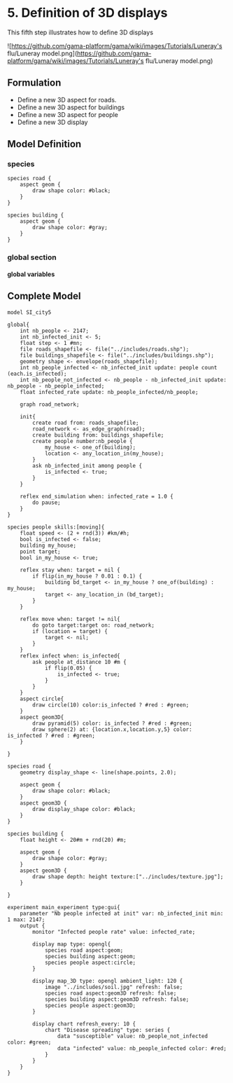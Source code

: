 # 5. Definition of 3D displays
This fifth step illustrates how to define 3D displays


![https://github.com/gama-platform/gama/wiki/images/Tutorials/Luneray's flu/Luneray model.png](https://github.com/gama-platform/gama/wiki/images/Tutorials/Luneray's flu/Luneray model.png)




## Formulation
  * Define a new 3D aspect for roads.
  * Define a new 3D aspect for buildings
  * Define a new 3D aspect for people
  * Define a new 3D display 

## Model Definition

### species

```
species road {
	aspect geom {
		draw shape color: #black;
	}
}

species building {
	aspect geom {
		draw shape color: #gray;
	}
}

```


### global section

#### global variables

## Complete Model

```
model SI_city5

global{ 
	int nb_people <- 2147;
	int nb_infected_init <- 5;
	float step <- 1 #mn;
	file roads_shapefile <- file("../includes/roads.shp");
	file buildings_shapefile <- file("../includes/buildings.shp");
	geometry shape <- envelope(roads_shapefile);
	int nb_people_infected <- nb_infected_init update: people count (each.is_infected);
	int nb_people_not_infected <- nb_people - nb_infected_init update: nb_people - nb_people_infected;
	float infected_rate update: nb_people_infected/nb_people;
	
	graph road_network;
	
	init{
		create road from: roads_shapefile;
		road_network <- as_edge_graph(road);
		create building from: buildings_shapefile;
		create people number:nb_people {
			my_house <- one_of(building);
			location <- any_location_in(my_house);
		}
		ask nb_infected_init among people {
			is_infected <- true;
		}
	}
	
	reflex end_simulation when: infected_rate = 1.0 {
		do pause;
	}
}

species people skills:[moving]{		
	float speed <- (2 + rnd(3)) #km/#h;
	bool is_infected <- false;
	building my_house;
	point target;
	bool in_my_house <- true;
	
	reflex stay when: target = nil {
		if flip(in_my_house ? 0.01 : 0.1) {
			building bd_target <- in_my_house ? one_of(building) : my_house;
			target <- any_location_in (bd_target);
		}
	}
		
	reflex move when: target != nil{
		do goto target:target on: road_network;
		if (location = target) {
			target <- nil;
		} 
	}
	reflex infect when: is_infected{
		ask people at_distance 10 #m {
			if flip(0.05) {
				is_infected <- true;
			}
		}
	}
	aspect circle{
		draw circle(10) color:is_infected ? #red : #green;
	}
	aspect geom3D{
		draw pyramid(5) color: is_infected ? #red : #green;
		draw sphere(2) at: {location.x,location.y,5} color: is_infected ? #red : #green;	
	}
	
}

species road {
	geometry display_shape <- line(shape.points, 2.0);
	
	aspect geom {
		draw shape color: #black;
	}
	aspect geom3D {
		draw display_shape color: #black;
	}
}

species building {
	float height <- 20#m + rnd(20) #m;
	
	aspect geom {
		draw shape color: #gray;
	}
	aspect geom3D {
		draw shape depth: height texture:["../includes/texture.jpg"];
	}
	
}

experiment main_experiment type:gui{
	parameter "Nb people infected at init" var: nb_infected_init min: 1 max: 2147;
	output {
		monitor "Infected people rate" value: infected_rate;
		
		display map type: opengl{
			species road aspect:geom;
			species building aspect:geom;
			species people aspect:circle;			
		}
		
		display map_3D type: opengl ambient_light: 120 {
			image "../includes/soil.jpg" refresh: false;
			species road aspect:geom3D refresh: false;
			species building aspect:geom3D refresh: false;
			species people aspect:geom3D;			
		}
	
		display chart refresh_every: 10 {
			chart "Disease spreading" type: series {
				data "susceptible" value: nb_people_not_infected color: #green;
				data "infected" value: nb_people_infected color: #red;
			}
		}
	}
}
```